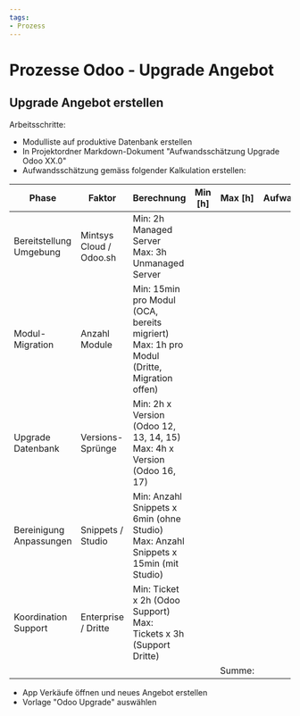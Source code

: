 ```yaml
---
tags:
- Prozess
---
```

# Prozesse Odoo - Upgrade Angebot

## Upgrade Angebot erstellen

Arbeitsschritte:
* Modulliste auf produktive Datenbank erstellen
* In Projektordner Markdown-Dokument "Aufwandsschätzung Upgrade Odoo XX.0"
* Aufwandsschätzung gemäss folgender Kalkulation erstellen:

| Phase                   | Faktor                  | Berechnung                                                                                  | Min \[h\] | Max \[h\] | Aufwand |
| ----------------------- | ----------------------- | ------------------------------------------------------------------------------------------- | --------- | --------- | ------- |
| Bereitstellung Umgebung | Mintsys Cloud / Odoo.sh | Min: 2h Managed Server<br>Max: 3h Unmanaged Server                                          |           |           |         |
| Modul-Migration         | Anzahl Module           | Min: 15min pro Modul (OCA, bereits migriert)<br>Max: 1h pro Modul (Dritte, Migration offen) |           |           |         |
| Upgrade Datenbank       | Versions-Sprünge        | Min: 2h x Version (Odoo 12, 13, 14, 15)<br>Max: 4h x Version (Odoo 16, 17)                  |           |           |         |
| Bereinigung Anpassungen | Snippets / Studio       | Min: Anzahl Snippets x 6min (ohne Studio)<br>Max: Anzahl Snippets x 15min (mit Studio)      |           |           |         |
| Koordination Support    | Enterprise / Dritte     | Min: Ticket x 2h (Odoo Support)<br>Max: Tickets x 3h (Support Dritte)                       |           |           |         |
|                         |                         |                                                                                             |           | Summe:    |         |

* App Verkäufe öffnen und neues Angebot erstellen
* Vorlage "Odoo Upgrade" auswählen
